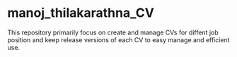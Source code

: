 # manoj_thilakarathna_CV
This repository primarily focus on create and manage CVs for diffent job position and keep release versions of each CV to easy manage and efficient use.
